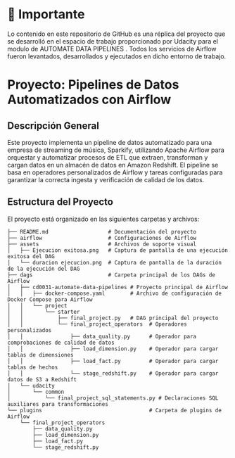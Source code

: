 
# 📢 **Importante**

Lo contenido en este repositorio de GitHub es una réplica del proyecto que se desarrolló en el espacio de trabajo proporcionado por Udacity para el modulo de AUTOMATE DATA PIPELINES . Todos los servicios de Airflow fueron levantados, desarrollados y ejecutados en dicho entorno de trabajo.

# Proyecto: Pipelines de Datos Automatizados con Airflow

## Descripción General
Este proyecto implementa un pipeline de datos automatizado para una empresa de streaming de música, Sparkify, utilizando Apache Airflow para orquestar y automatizar procesos de ETL que extraen, transforman y cargan datos en un almacén de datos en Amazon Redshift. El pipeline se basa en operadores personalizados de Airflow y tareas configuradas para garantizar la correcta ingesta y verificación de calidad de los datos.

## Estructura del Proyecto
El proyecto está organizado en las siguientes carpetas y archivos:

```plaintext
├── README.md                   # Documentación del proyecto
├── airflow                     # Configuraciones de Airflow
├── assets                      # Archivos de soporte visual
│   ├── Ejecucion exitosa.png   # Captura de pantalla de una ejecución exitosa del DAG
│   └── duracion ejecucion.png  # Captura de pantalla de la duración de la ejecución del DAG
├── dags                        # Carpeta principal de los DAGs de Airflow
│   ├── cd0031-automate-data-pipelines # Proyecto principal de Airflow
│   │   ├── docker-compose.yaml        # Archivo de configuración de Docker Compose para Airflow
│   │   └── project
│   │       └── starter
│   │           ├── final_project.py   # DAG principal del proyecto
│   │           └── final_project_operators  # Operadores personalizados
│   │               ├── data_quality.py      # Operador para comprobaciones de calidad de datos
│   │               ├── load_dimension.py    # Operador para cargar tablas de dimensiones
│   │               ├── load_fact.py         # Operador para cargar tablas de hechos
│   │               └── stage_redshift.py    # Operador para cargar datos de S3 a Redshift
│   └── udacity
│       └── common
│           └── final_project_sql_statements.py # Declaraciones SQL auxiliares para transformaciones
└── plugins                                  # Carpeta de plugins de Airflow
    └── final_project_operators
        ├── data_quality.py
        ├── load_dimension.py
        ├── load_fact.py
        └── stage_redshift.py
```
